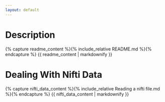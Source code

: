 ```yaml
---
layout: default
---
```


# Description

{% capture readme_content %}{% include_relative README.md %}{% endcapture %}
{{ readme_content | markdownify }}

# Dealing With Nifti Data

{% capture nifti_data_content %}{% include_relative Reading a nifti file.md %}{% endcapture %}
{{ nifti_data_content | markdownify }}
